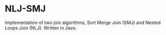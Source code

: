 # NLJ-SMJ
Implementation of two join algorithms, Sort Merge Join (SMJ) and Nested Loops Join (NLJ). Written in Java.
